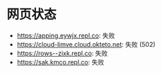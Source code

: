 # 网页状态
- https://apping.eywjx.repl.co: 失败
- https://cloud-limve.cloud.okteto.net: 失败 (502)
- https://rows--zixk.repl.co: 失败
- https://sak.kmco.repl.co: 失败

